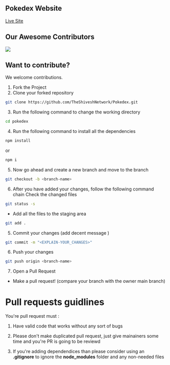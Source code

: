 ## Pokedex Website

[Live Site](https://sprightly-marshmallow-70a015.netlify.app/)

## Our Awesome Contributors
<img src="https://contrib.rocks/image?repo=TheShiveshNetwork/Pokedex" />

## Want to contribute?
We welcome contributions.

1. Fork the Project
2. Clone your forked repository

```sh
git clone https://github.com/TheShiveshNetwork/Pokedex.git
```

3. Run the following command to change the working directory

```sh
cd pokedex
```

4. Run the following command to install all the dependencies

```sh
npm install
```

or

```sh
npm i
```

5. Now go ahead and create a new branch and move to the branch

```sh
git checkout -b <branch-name>
```

6. After you have added your changes, follow the following command chain
   Check the changed files

```sh
git status -s
```

- Add all the files to the staging area

```sh
git add .
```

5. Commit your changes (add decent message )

```sh
git commit -m "<EXPLAIN-YOUR_CHANGES>"
```

6. Push your changes

```sh
git push origin <branch-name>
```

7. Open a Pull Request

- Make a pull request! (compare your branch with the owner main branch)
# Pull requests guidlines
You're pull request must : 

1. Have valid code that works without any sort of bugs
   
2. Please don't make duplicated pull request, just give 
mainainers some time and you're PR is going to be reviewd

3. If you're adding dependendices than please consider
using an **.gitignore** to ignore the **node_modules** 
folder and any non-needed files

